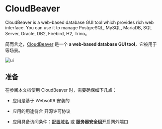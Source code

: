 # CloudBeaver

CloudBeaver is a web-based database GUI tool which provides rich web interface. You can use it to manage PostgreSQL, MySQL, MariaDB, SQL Server, Oracle, DB2, Firebird, H2, Trino。  

简而言之，[CloudBeaver](https://cloudbeaver.io/) 是一个 **a web-based database GUI tool**，它被用于  等场景。   


![ui](https://libs.websoft9.com/Websoft9/DocsPicture/en/cloudbeaver/cloudbeaver-demogui-websoft9.png)


## 准备

在参阅本文档使用 CloudBeaver 时，需要确保如下几点：

- 应用是基于 Websoft9 安装的

- 应用的用途符合 [](https://some_license_url) 开源许可协议

- 应用具备访问条件：[配置域名](./guide/appsetdomain) 或 **服务器安全组**开启网外端口